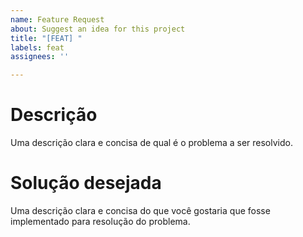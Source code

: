 ```yaml
---
name: Feature Request
about: Suggest an idea for this project
title: "[FEAT] "
labels: feat
assignees: ''

---
```


# Descrição
Uma descrição clara e concisa de qual é o problema a ser resolvido.

# Solução desejada
Uma descrição clara e concisa do que você gostaria que fosse implementado para resolução do problema.